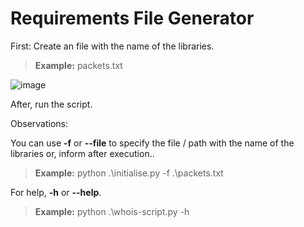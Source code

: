 ﻿# Requirements File Generator

First: Create an file with the name of the libraries.

> **Example:** packets.txt

![image](https://user-images.githubusercontent.com/51303351/116307366-a1f67900-a77c-11eb-9ce8-189812a35754.png)

After, run the script.

Observations:

You can use **-f** or **--file** to specify the file / path with the name of the libraries or, inform after execution..

> **Example:** python .\initialise.py -f .\packets.txt

For help, **-h** or **--help**.

> **Example:** python .\whois-script.py -h
